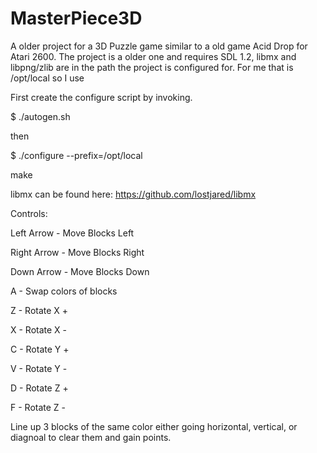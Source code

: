 # MasterPiece3D

A older project for a 3D Puzzle game similar to a old game  Acid Drop
for Atari 2600. The project is a older one and requires SDL 1.2, libmx and libpng/zlib are in the path
the project is configured for. For me that is /opt/local so I use

First create the configure script by invoking.

$ ./autogen.sh 

then


$ ./configure --prefix=/opt/local

make


libmx can be found here: https://github.com/lostjared/libmx

Controls:

Left Arrow - Move Blocks Left

Right Arrow - Move Blocks Right

Down Arrow - Move Blocks Down

A - Swap colors of blocks

Z - Rotate X +

X - Rotate X -

C - Rotate Y +

V - Rotate Y -

D - Rotate Z +

F - Rotate Z -

Line up 3 blocks of the same color either going horizontal, vertical, or diagnoal to clear them
and gain points.



